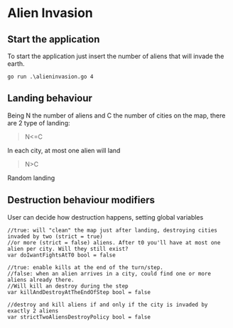# Alien Invasion
## Start the application
To start the application just insert the number of aliens that will invade the earth.
```
go run .\alieninvasion.go 4
```
## Landing behaviour
Being N the number of aliens and C the number of cities on the map, there are 2 type of landing:

>N<=C

In each city, at most one alien will land

>N>C

Random landing

## Destruction behaviour modifiers
User can decide how destruction happens, setting global variables
```
//true: will "clean" the map just after landing, destroying cities invaded by two (strict = true)
//or more (strict = false) aliens. After t0 you'll have at most one alien per city. Will they still exist?
var doIwantFightsAtT0 bool = false

//true: enable kills at the end of the turn/step.
//false: when an alien arrives in a city, could find one or more aliens already there.
//Will kill an destroy during the step
var killAndDestroyAtTheEndOfStep bool = false

//destroy and kill aliens if and only if the city is invaded by exactly 2 aliens
var strictTwoAliensDestroyPolicy bool = false
```